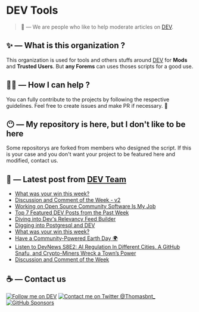 # DEV Tools

> 🔧 — We are people who like to help moderate articles on [DEV](https://dev.to).

## ✨ — What is this organization ?

This organization is used for tools and others stuffs around [DEV](https://dev.to) for **Mods** and **Trusted Users**. But __any Forems__ can uses thoses scripts for a good use.


## 💪🏼 — How I can help ?

You can fully contribute to the projects by following the respective guidelines. Feel free to create issues and make PR if necessary. 🎉

## 😶 — My repository is here, but I don't like to be here

Some repositorys are forked from members who designed the script. If this is your case and you don't want your project to be featured here and modified, contact us.

## 📝 — Latest post from [DEV Team](https://dev.to/devteam)

<!-- BLOG-POST-LIST:START -->
- [What was your win this week?](https://dev.to/devteam/what-was-your-win-this-week-2ke8)
- [Discussion and Comment of the Week - v2](https://dev.to/devteam/discussion-and-comment-of-the-week-v2-137)
- [Working on Open Source Community Software Is My Job](https://dev.to/devteam/working-on-open-source-community-software-is-my-job-1721)
- [Top 7 Featured DEV Posts from the Past Week](https://dev.to/devteam/top-7-featured-dev-posts-from-the-past-week-1g0f)
- [Diving into Dev&#39;s Relevancy Feed Builder](https://dev.to/devteam/diving-into-devs-relevancy-feed-builder-30m6)
- [Digging into Postgresql and DEV](https://dev.to/devteam/digging-into-postgresql-and-dev-3e43)
- [What was your win this week?](https://dev.to/devteam/what-was-your-win-this-week-1blm)
- [Have a Community-Powered Earth Day 🌍](https://dev.to/devteam/have-a-community-powered-earth-day-5jc)
- [Listen to DevNews S8E2: AI Regulation In Different Cities, A GitHub Snafu, and Crypto-Miners Wreck a Town’s Power](https://dev.to/devteam/listen-to-devnews-s8e2-ai-regulation-in-different-cities-a-github-snafu-and-crypto-miners-wreck-a-towns-power-f6j)
- [Discussion and Comment of the Week](https://dev.to/devteam/discussion-and-comment-of-the-week-22cl)
<!-- BLOG-POST-LIST:END -->


## ☕ — Contact us

[![Follow me on DEV](https://img.shields.io/badge/dev.to-%2308090A.svg?&style=for-the-badge&logo=dev.to&logoColor=white&alt=devto)](https://dev.to/thomasbnt)
[![Contact me on Twitter @Thomasbnt_](https://img.shields.io/badge/Contact%20me%20on%20Twitter-%231DA1F2.svg?&style=for-the-badge&logo=twitter&logoColor=white&alt=twitter)](https://twitter.com/messages/1142357270-1142357270?text=Hello,%20I%20contact%20you%20from%20devtotools%20&recipient_id=1142357270) [![GitHub Sponsors](https://img.shields.io/badge/Sponsor%20me-%23EA54AE.svg?&style=for-the-badge&logo=github-sponsors&logoColor=white)](https://github.com/sponsors/thomasbnt)


